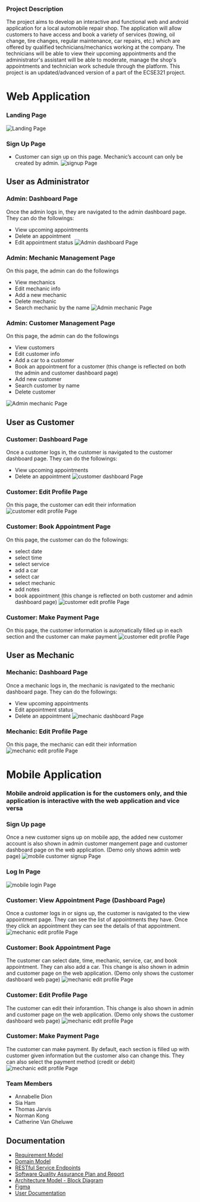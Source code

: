 
### Project Description
The project aims to develop an interactive and functional web and android application for a local automobile repair shop. The application will allow customers to have access and book a variety of services (towing, oil change, tire changes, regular maintenance, car repairs, etc.) which are offered by qualified technicians/mechanics working at the company. The technicians will be able to view their upcoming appointments and the administrator's assistant will be able to moderate, manage the shop's appointments and technician work schedule through the platform. This project is an updated/advanced version of a part of the ECSE321 project.

# Web Application
### Landing Page
![Landing Page](demo/web/landing_page.gif)

### Sign Up Page 
- Customer can sign up on this page. Mechanic’s account can only be created by admin.
![signup Page](demo/web/sign_up.gif)

## User as Administrator 
### Admin: Dashboard Page
Once the admin logs in, they are navigated to the admin dashboard page.
They can do the followings:
- View upcoming appointments
- Delete an appointment
- Edit appointment status
![Admin dashboard Page](demo/web/admin_dashboard.gif)

### Admin: Mechanic Management Page
On this page, the  admin can do the followings
- View mechanics
- Edit mechanic info
- Add a new mechanic
- Delete mechanic
- Search mechanic by the name
![Admin mechanic Page](demo/web/admin_mechanics.gif)

### Admin: Customer Management Page
On this page, the admin can do the followings
- View customers
- Edit customer info
- Add a car to a customer
- Book an appointment for a customer (this change is reflected on both the admin and customer dashboard page)
- Add new customer
- Search customer by name
- Delete customer

![Admin mechanic Page](demo/web/admin_customers.gif)

## User as Customer 
### Customer: Dashboard Page
Once a customer logs in, the customer is navigated to the customer dashboard page.
They can do the followings:
- View upcoming appointments
- Delete an appointment
![customer dashboard Page](demo/web/customer_dashboard.gif)
### Customer: Edit Profile Page
On this page, the customer can edit their information
![customer edit profile Page](demo/web/customer_edit_profile.gif)
### Customer: Book Appointment Page
On this page, the customer can do the followings:
- select date
- select time
- select service
- add a car
- select car
- select mechanic
- add notes
- book appointment (this change is reflected on both customer and admin dashboard page)
![customer edit profile Page](demo/web/customer_book_appointment.gif)
### Customer: Make Payment Page
On this page, the customer information is automatically filled up in each section and the customer can make payment
![customer edit profile Page](demo/web/customer_payment.gif)

## User as Mechanic
### Mechanic: Dashboard Page
Once a mechanic logs in, the mechanic is navigated to the mechanic dashboard page.
They can do the followings:
- View upcoming appointments
- Edit appointment status
- Delete an appointment
![mechanic dashboard Page](demo/web/mechanic_dashboard.gif)
### Mechanic: Edit Profile Page
On this page, the mechanic can edit their information
![mechanic edit profile Page](demo/web/mechanic_edit_profile.gif)



# Mobile Application
### Mobile android application is for the customers only, and thie application is interactive with the web application and vice versa

### Sign Up page
Once a new customer signs up on mobile app, the added new customer account is also shown in admin customer mangement page and customer dashboard page on the web application. (Demo only shows admin web page)
![mobile customer signup Page](demo/android/android_customer_singup.gif)

### Log In Page
![mobile login Page](demo/android/android_customer_login.gif)

### Customer: View Appointment Page (Dashboard Page)
Once a customer logs in or signs up, the customer is navigated to the view appointment page. 
They can see the list of appointments they have. Once they click an appointment they can see the details of that appointment.
![mechanic edit profile Page](demo/android/android_customer_view_app.gif)

### Customer: Book Appointment Page
The customer can select date, time, mechanic, service, car, and book appointment. They can also add a car.
This change is also shown in admin and customer page on the web application. (Demo only shows the customer dashboard web page)
![mechanic edit profile Page](demo/android/android_customer_boo_app.gif)


### Customer: Edit Profile Page
The customer can edit their inforamtion. This change is also shown in admin and customer page on the web application. (Demo only shows the customer dashboard web page)
![mechanic edit profile Page](demo/android/android_customer_edit_profile.gif)


### Customer: Make Payment Page
The customer can make payment. By default, each section is filled up with customer given information but the customer also can change this. They can also select the payment method (credit or debit)
![mechanic edit profile Page](demo/android/android_customer_make_payment.gif)


### Team Members
- Annabelle Dion
- Sia Ham
- Thomas Jarvis
- Norman Kong
- Catherine Van Gheluwe 

## Documentation
 - [Requirement Model](https://github.com/McGill-ECSE321-Winter2021/project-group-07/wiki/Requirements-Model-(requirements-&-use-case))
 - [Domain Model](https://github.com/McGill-ECSE321-Winter2021/project-group-07/wiki/Domain-Model-Iterations)
 - [RESTful Service Endpoints](https://github.com/McGill-ECSE321-Winter2021/project-group-07/wiki/RESTful-Service-Endpoints)
 - [Software Quality Assurance Plan and Report](https://github.com/McGill-ECSE321-Winter2021/project-group-07/wiki/Software-Quality-Assurance-Plan-and-Report)
 - [Architecture Model - Block Diagram](https://github.com/McGill-ECSE321-Winter2021/project-group-07/wiki/Architecture-Model)
 - [Figma](https://www.figma.com/file/WGQveChTZA6qFVNFDvxh8g/Untitled?node-id=0%3A1)
 - [User Documentation](https://github.com/McGill-ECSE321-Winter2021/project-group-07/wiki/User-Documentation)

